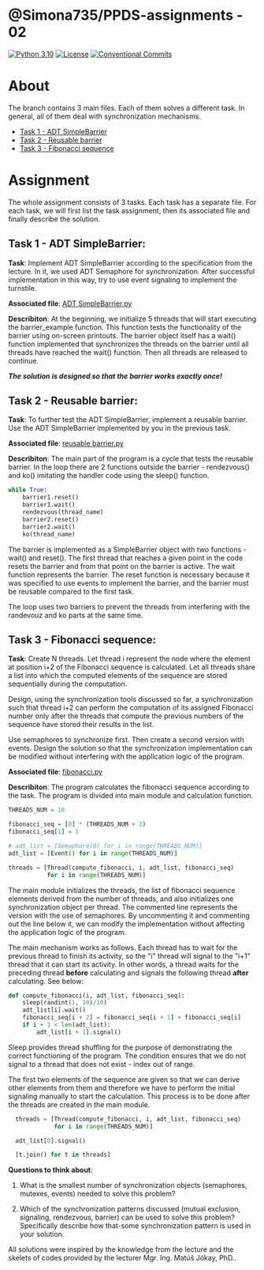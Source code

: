 # @Simona735/PPDS-assignments - 02 
[![Python 3.10](https://img.shields.io/badge/python-3.10-blue.svg)](https://www.python.org/downloads/release/python-3102/)
[![License](https://img.shields.io/npm/l/@tandil/diffparse?color=%23007ec6)](https://github.com/Simona735/PPDS-assignments/blob/main/LICENSE)
[![Conventional Commits](https://img.shields.io/badge/Conventional%20Commits-1.0.0-blue.svg)](https://conventionalcommits.org)

# About

The branch contains 3 main files. Each of them solves a different task. In general, all of them deal with synchronization mechanisms.
- [Task 1 - ADT SimpleBarrier](#task-1---adt-simplebarrier)
- [Task 2 - Reusable barrier](#task-2---reusable-barrier)
- [Task 3 - Fibonacci sequence](#task-3---fibonacci-sequence)

# Assignment

The whole assignment consists of 3 tasks. Each task has a separate file. For each task, we will first list the task assignment, then its associated file and finally describe the solution. 

## Task 1 - ADT SimpleBarrier:

**Task**: Implement ADT SimpleBarrier according to the specification from the lecture. In it, we used ADT Semaphore for synchronization. After successful implementation in this way, try to use event signaling to implement the turnstile.

**Associated file**: [ADT SimpleBarrier.py](ADT%20SimpleBarrier.py)

**Describiton**: 
At the beginning, we initialize 5 threads that will start executing the barrier_example function. This function tests the functionality of the barrier using on-screen printouts. The barrier object itself has a wait() function implemented that synchronizes the threads on the barrier until all threads have reached the wait() function. Then all threads are released to continue.

**_The solution is designed so that the barrier works exactly once!_**

## Task 2 - Reusable barrier:

**Task**: To further test the ADT SimpleBarrier, implement a reusable barrier. Use the ADT SimpleBarrier implemented by you in the previous task.

**Associated file**: [reusable barrier.py](reusable%20barrier.py)

**Describiton**: The main part of the program is a cycle that tests the reusable barrier. In the loop there are 2 functions outside the barrier - rendezvous() and ko() imitating the handler code using the sleep() function.

``` python
while True:
    barrier1.reset()
    barrier1.wait()
    rendezvous(thread_name)
    barrier2.reset()
    barrier2.wait()
    ko(thread_name)
```

The barrier is implemented as a SimpleBarrier object with two functions - wait() and reset(). The first thread that reaches a given point in the code resets the barrier and from that point on the barrier is active. The wait function represents the barrier. The reset function is necessary because it was specified to use events to implement the barrier, and the barrier must be reusable compared to the first task.

The loop uses two barriers to prevent the threads from interfering with the randevouz and ko parts at the same time.

## Task 3 - Fibonacci sequence:

**Task**: Create N threads. Let thread i represent the node where the element at position i+2 of the Fibonacci sequence is calculated. Let all threads share a list into which the computed elements of the sequence are stored sequentially during the computation. 

Design, using the synchronization tools discussed so far, a synchronization such that thread i+2 can perform the computation of its assigned Fibonacci number only after the threads that compute the previous numbers of the sequence have stored their results in the list. 

Use semaphores to synchronize first. Then create a second version with events. Design the solution so that the synchronization implementation can be modified without interfering with the application logic of the program.

**Associated file**: [fibonacci.py](fibonacci.py)

**Describiton**: The program calculates the fibonacci sequence according to the task. The program is divided into main module and calculation function.

``` python
THREADS_NUM = 10

fibonacci_seq = [0] * (THREADS_NUM + 2)
fibonacci_seq[1] = 1

# adt_list = [Semaphore(0) for i in range(THREADS_NUM)]
adt_list = [Event() for i in range(THREADS_NUM)]

threads = [Thread(compute_fibonacci, i, adt_list, fibonacci_seq)
           for i in range(THREADS_NUM)]
```

The main module initializes the threads, the list of fibonacci sequence elements derived from the number of threads, and also initializes one synchronization object per thread.
The commented line represents the version with the use of semaphores. By uncommenting it and commenting out the line below it, we can modify the implementation without affecting the application logic of the program.

The main mechanism works as follows. Each thread has to wait for the previous thread to finish its activity, so the "i" thread will signal to the "i+1" thread that it can start its activity. In other words, a thread waits for the preceding thread **before** calculating and signals the following thread **after** calculating. See below:

``` python
def compute_fibonacci(i, adt_list, fibonacci_seq):
    sleep(randint(1, 10)/10)
    adt_list[i].wait()
    fibonacci_seq[i + 2] = fibonacci_seq[i + 1] + fibonacci_seq[i]
    if i + 1 < len(adt_list):
        adt_list[i + 1].signal()
```
Sleep provides thread shuffling for the purpose of demonstrating the correct functioning of the program. The condition ensures that we do not signal to a thread that does not exist - index out of range.

The first two elements of the sequence are given so that we can derive other elements from them and therefore we have to perform the initial signaling manually to start the calculation. This process is to be done after the threads are created in the main module.

``` python
  threads = [Thread(compute_fibonacci, i, adt_list, fibonacci_seq)
             for i in range(THREADS_NUM)]

  adt_list[0].signal()

  [t.join() for t in threads]
```

**Questions to think about**:
1) What is the smallest number of synchronization objects (semaphores, mutexes, events) needed to solve this problem?

2) Which of the synchronization patterns discussed (mutual exclusion, signaling, rendezvous, barrier) can be used to solve this problem? Specifically describe how that-some synchronization pattern is used in your solution.


All solutions were inspired by the knowledge from the lecture and the skelets of codes provided by the lecturer Mgr. Ing. Matúš Jókay, PhD..
